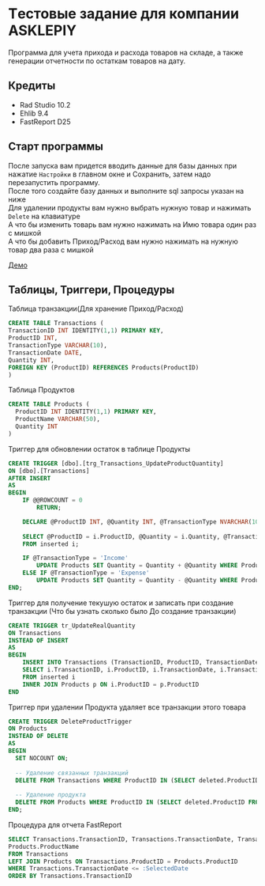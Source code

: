 # Tестовые задание для компании ASKLEPIY

Программа для учета прихода и расхода товаров на складе, а также генерации отчетности по остаткам товаров на дату.

## Кредиты

- Rad Studio 10.2
- Ehlib 9.4
- FastReport D25

## Старт программы

После запуска вам придется вводить данные для базы данных при нажатие ``Настройки`` в главном окне и Сохранить, затем надо перезапустить программу.
<br> После того создайте базу данных и выполните sql запросы указан на ниже
<br> Для удалении продукты вам нужно выбрать нужную товар и нажимать ``Delete`` на клавиатуре
<br> А что бы изменить товарь вам нужно нажимать на Имю товара один раз с мишкой
<br> А что бы добавить Приход/Расход вам нужно нажимать на нужную товар два раза с мишкой

[Демо](https://user-images.githubusercontent.com/15018727/229076439-54ee42fc-28c6-47ee-b6de-2df46c11fb16.mp4)

## Таблицы, Триггери, Процедуры

Таблица транзакции(Для хранение Приход/Расход)

```sql
CREATE TABLE Transactions (
TransactionID INT IDENTITY(1,1) PRIMARY KEY,
ProductID INT,
TransactionType VARCHAR(10),
TransactionDate DATE,
Quantity INT,
FOREIGN KEY (ProductID) REFERENCES Products(ProductID)
)
```

Таблица Продуктов
```sql
CREATE TABLE Products (
  ProductID INT IDENTITY(1,1) PRIMARY KEY,
  ProductName VARCHAR(50),
  Quantity INT
)
```

Триггер для обновлении остаток в таблице Продукты

```sql
CREATE TRIGGER [dbo].[trg_Transactions_UpdateProductQuantity] 
ON [dbo].[Transactions] 
AFTER INSERT 
AS 
BEGIN
    IF @@ROWCOUNT = 0
        RETURN;

    DECLARE @ProductID INT, @Quantity INT, @TransactionType NVARCHAR(10);
    
    SELECT @ProductID = i.ProductID, @Quantity = i.Quantity, @TransactionType = i.TransactionType
    FROM inserted i;

    IF @TransactionType = 'Income'
        UPDATE Products SET Quantity = Quantity + @Quantity WHERE ProductID = @ProductID;
    ELSE IF @TransactionType = 'Expense'
        UPDATE Products SET Quantity = Quantity - @Quantity WHERE ProductID = @ProductID;
END;
```

Триггер для получение текушую остаток и записать при создание транзакции (Что бы узнать сколько было До создание транзакции)
```sql
CREATE TRIGGER tr_UpdateRealQuantity
ON Transactions
INSTEAD OF INSERT
AS
BEGIN
    INSERT INTO Transactions (TransactionID, ProductID, TransactionDate, TransactionType, Quantity, RealQuantity)
    SELECT i.TransactionID, i.ProductID, i.TransactionDate, i.TransactionType, i.Quantity, p.Quantity
    FROM inserted i
    INNER JOIN Products p ON i.ProductID = p.ProductID
END
```

Триггер при удалении Продукта удаляет все транзакции этого товара
```sql
CREATE TRIGGER DeleteProductTrigger
ON Products
INSTEAD OF DELETE
AS
BEGIN
  SET NOCOUNT ON;
  
  -- Удаление связанных транзакций
  DELETE FROM Transactions WHERE ProductID IN (SELECT deleted.ProductID FROM deleted);
  
  -- Удаление продукта
  DELETE FROM Products WHERE ProductID IN (SELECT deleted.ProductID FROM deleted);
END;
```

Процедура для отчета FastReport
```sql
SELECT Transactions.TransactionID, Transactions.TransactionDate, Transactions.TransactionType, Transactions.Quantity,
Products.ProductName 
FROM Transactions 
LEFT JOIN Products ON Transactions.ProductID = Products.ProductID 
WHERE Transactions.TransactionDate <= :SelectedDate 
ORDER BY Transactions.TransactionID
``` 
